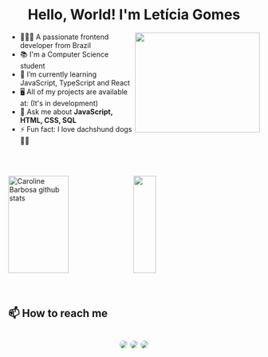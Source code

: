 <h1 align="center">Hello, World! I'm Letícia Gomes </h1>


<div display: block;>
  <img align="right" height="200em" width="250em" src="https://media.discordapp.net/attachments/874392936048107584/1159682493537075271/gifmaker_me_1.gif?ex=6531e97c&is=651f747c&hm=8c5002ae881030abc6874fe60636ed2dfd8fb53d8aa8064f0ad127743ea7622d&="/>
  
- 👩🏻‍💻 A passionate frontend developer from Brazil
- 📚 I'm a Computer Science student
- 🌱 I’m currently learning JavaScript, TypeScript and React
- 🖥️ All of my projects are available at: (It's in development)
- 💬 Ask me about **JavaScript, HTML, CSS, SQL** 
- ⚡ Fun fact: I love dachshund dogs 🐶🌭
</div>

<br><br>

<div align="left">  
  <img width="49%" height="195px" src="https://github-readme-stats.vercel.app/api?username=leticiagsilvaa&show_icons=true&count_private=true&hide_border=true&title_color=ff91a4&icon_color=ff91a4&text_color=c9d1d9&bg_color=0d1117" alt="Caroline Barbosa github stats" /> 
  <img width="30%" height="195px" src="https://github-readme-stats.vercel.app/api/top-langs/?username=leticiagsilvaa&layout=compact&hide_border=true&title_color=ff91a4&text_color=ff91a4&bg_color=0d1117" />
</div>
<br><br>

<h2> 📫 How to reach me<h2/>
<div align="center"> 
  <a href = "mailto:leticia.gomess@ufrpe.br"> <img src="https://img.shields.io/badge/-Gmail-%23333?style=for-the-badge&logo=gmail&logoColor=white" style="border-radius: 30px" target="_blank"></a>
  <a href="https://www.linkedin.com/in/leticiagsilvaa/" target="_blank"><img src="https://img.shields.io/badge/-LinkedIn-%230077B5?style=for-the-badge&logo=linkedin&logoColor=white" style="border-radius: 30px" target="_blank"></a> 
  <a href="https://instagram.com/leticiagsilva15" target="_blank"><img src="https://img.shields.io/badge/-Instagram-%23E4405F?style=for-the-badge&logo=instagram&logoColor=white" style="border-radius: 30px" target="_blank"></a>
 </div>
